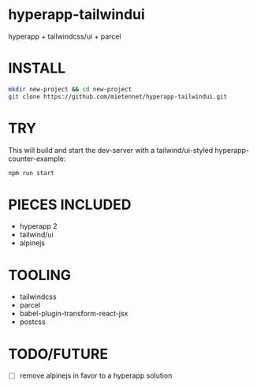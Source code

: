 # hyperapp-tailwindui

hyperapp + tailwindcss/ui + parcel

# INSTALL

```bash
mkdir new-project && cd new-project
git clone https://github.com/mietennet/hyperapp-tailwindui.git
```

# TRY

This will build and start the dev-server with a tailwind/ui-styled hyperapp-counter-example:

```bash
npm run start
```

# PIECES INCLUDED

* hyperapp 2
* tailwind/ui
* alpinejs

# TOOLING

* tailwindcss
* parcel
* babel-plugin-transform-react-jsx
* postcss

# TODO/FUTURE

- [ ] remove alpinejs in favor to a hyperapp solution